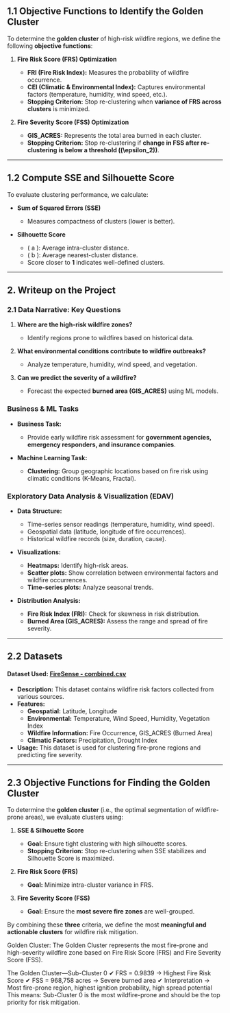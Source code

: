 ## 1.1 Objective Functions to Identify the Golden Cluster
To determine the **golden cluster** of high-risk wildfire regions, we define the following **objective functions**:

1. **Fire Risk Score (FRS) Optimization**
   
   - **FRI (Fire Risk Index):** Measures the probability of wildfire occurrence.
   - **CEI (Climatic & Environmental Index):** Captures environmental factors (temperature, humidity, wind speed, etc.).
   - **Stopping Criterion:** Stop re-clustering when **variance of FRS across clusters** is minimized.

3. **Fire Severity Score (FSS) Optimization**
   
   - **GIS_ACRES:** Represents the total area burned in each cluster.
   - **Stopping Criterion:** Stop re-clustering if **change in FSS after re-clustering is below a threshold (\(\epsilon_2\))**.

---

## 1.2 Compute SSE and Silhouette Score
To evaluate clustering performance, we calculate:

- **Sum of Squared Errors (SSE)**
  - Measures compactness of clusters (lower is better).

- **Silhouette Score**
  - \( a \): Average intra-cluster distance.
  - \( b \): Average nearest-cluster distance.
  - Score closer to **1** indicates well-defined clusters.

---

## 2. Writeup on the Project

### 2.1 Data Narrative: Key Questions
1. **Where are the high-risk wildfire zones?**
   - Identify regions prone to wildfires based on historical data.
  
2. **What environmental conditions contribute to wildfire outbreaks?**
   - Analyze temperature, humidity, wind speed, and vegetation.

3. **Can we predict the severity of a wildfire?**
   - Forecast the expected **burned area (GIS_ACRES)** using ML models.

### Business & ML Tasks

- **Business Task:**  
  - Provide early wildfire risk assessment for **government agencies, emergency responders, and insurance companies**.

- **Machine Learning Task:**  
  - **Clustering:** Group geographic locations based on fire risk using climatic conditions (K-Means, Fractal).  


### Exploratory Data Analysis & Visualization (EDAV)

- **Data Structure:**
  - Time-series sensor readings (temperature, humidity, wind speed).
  - Geospatial data (latitude, longitude of fire occurrences).
  - Historical wildfire records (size, duration, cause).

- **Visualizations:**
  - **Heatmaps:** Identify high-risk areas.
  - **Scatter plots:** Show correlation between environmental factors and wildfire occurrences.
  - **Time-series plots:** Analyze seasonal trends.

- **Distribution Analysis:**
  - **Fire Risk Index (FRI):** Check for skewness in risk distribution.
  - **Burned Area (GIS_ACRES):** Assess the range and spread of fire severity.

---

## 2.2 Datasets

#### **Dataset Used: [FireSense - combined.csv](https://github.com/chandini2595/FireSense/blob/main/Fractal%20Clustering/combined.csv)**
- **Description:** This dataset contains wildfire risk factors collected from various sources.
- **Features:**
  - **Geospatial:** Latitude, Longitude
  - **Environmental:** Temperature, Wind Speed, Humidity, Vegetation Index
  - **Wildfire Information:** Fire Occurrence, GIS_ACRES (Burned Area)
  - **Climatic Factors:** Precipitation, Drought Index
- **Usage:** This dataset is used for clustering fire-prone regions and predicting fire severity.

---

## 2.3 Objective Functions for Finding the Golden Cluster

To determine the **golden cluster** (i.e., the optimal segmentation of wildfire-prone areas), we evaluate clusters using:

1. **SSE & Silhouette Score**
   - **Goal:** Ensure tight clustering with high silhouette scores.
   - **Stopping Criterion:** Stop re-clustering when SSE stabilizes and Silhouette Score is maximized.

2. **Fire Risk Score (FRS)**
   - **Goal:** Minimize intra-cluster variance in FRS.

3. **Fire Severity Score (FSS)**
   - **Goal:** Ensure the **most severe fire zones** are well-grouped.

By combining these **three** criteria, we define the most **meaningful and actionable clusters** for wildfire risk mitigation.


Golden Cluster:
The Golden Cluster represents the most fire-prone and high-severity wildfire zone based on Fire Risk Score (FRS) and Fire Severity Score (FSS).

   The Golden Cluster—Sub-Cluster 0
   ✔ FRS = 0.9839 → Highest Fire Risk Score
   ✔ FSS = 968,758 acres → Severe burned area
   ✔ Interpretation → Most fire-prone region, highest ignition probability, high spread potential
   This means:
   Sub-Cluster 0 is the most wildfire-prone and should be the top priority for risk mitigation.


